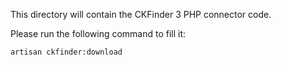 This directory will contain the CKFinder 3 PHP connector code.

Please run the following command to fill it:

```bash
artisan ckfinder:download
```